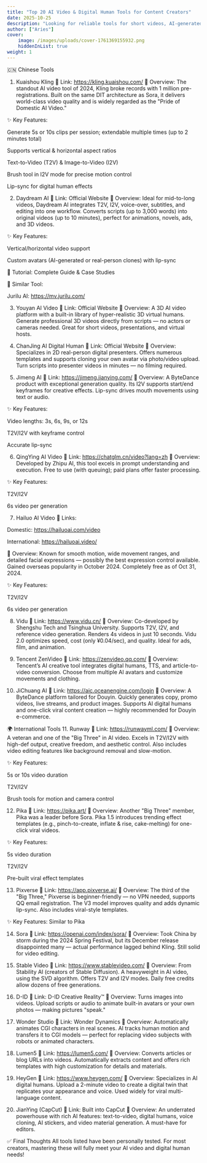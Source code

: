 ```yaml
---
title: "Top 20 AI Video & Digital Human Tools for Content Creators"
date: 2025-10-25
description: "Looking for reliable tools for short videos, AI-generated content, or digital human creation? This guide compiles 20 popular, user-friendly AI video and digital human tools from both China and worldwide — covering over 90% of content creation needs!"
author: ["Aries"]
cover:
    image: /images/uploads/cover-1761369155932.png
    hiddenInList: true
weight: 1
---
```


🇨🇳 Chinese Tools
1. Kuaishou Kling
🔗 Link: https://kling.kuaishou.com/
📌 Overview: The standout AI video tool of 2024, Kling broke records with 1 million pre-registrations. Built on the same DIT architecture as Sora, it delivers world-class video quality and is widely regarded as the "Pride of Domestic AI Video."

✨ Key Features:

Generate 5s or 10s clips per session; extendable multiple times (up to 2 minutes total)

Supports vertical & horizontal aspect ratios

Text-to-Video (T2V) & Image-to-Video (I2V)

Brush tool in I2V mode for precise motion control

Lip-sync for digital human effects

2. Daydream AI
🔗 Link: Official Website
📌 Overview: Ideal for mid-to-long videos, Daydream AI integrates T2V, I2V, voice-over, subtitles, and editing into one workflow. Converts scripts (up to 3,000 words) into original videos (up to 10 minutes), perfect for animations, novels, ads, and 3D videos.

✨ Key Features:

Vertical/horizontal video support

Custom avatars (AI-generated or real-person clones) with lip-sync

📘 Tutorial: Complete Guide & Case Studies

🔄 Similar Tool:

Jurilu AI: https://mv.jurilu.com/

3. Youyan AI Video
🔗 Link: Official Website
📌 Overview: A 3D AI video platform with a built-in library of hyper-realistic 3D virtual humans. Generate professional 3D videos directly from scripts — no actors or cameras needed. Great for short videos, presentations, and virtual hosts.

4. ChanJing AI Digital Human
🔗 Link: Official Website
📌 Overview: Specializes in 2D real-person digital presenters. Offers numerous templates and supports cloning your own avatar via photo/video upload. Turn scripts into presenter videos in minutes — no filming required.

5. Jimeng AI
🔗 Link: https://jimeng.jianying.com/
📌 Overview: A ByteDance product with exceptional generation quality. Its I2V supports start/end keyframes for creative effects. Lip-sync drives mouth movements using text or audio.

✨ Key Features:

Video lengths: 3s, 6s, 9s, or 12s

T2V/I2V with keyframe control

Accurate lip-sync

6. QingYing AI Video
🔗 Link: https://chatglm.cn/video?lang=zh
📌 Overview: Developed by Zhipu AI, this tool excels in prompt understanding and execution. Free to use (with queuing); paid plans offer faster processing.

✨ Key Features:

T2V/I2V

6s video per generation

7. Hailuo AI Video
🔗 Links:

Domestic: https://hailuoai.com/video

International: https://hailuoai.video/

📌 Overview: Known for smooth motion, wide movement ranges, and detailed facial expressions — possibly the best expression control available. Gained overseas popularity in October 2024. Completely free as of Oct 31, 2024.

✨ Key Features:

T2V/I2V

6s video per generation

8. Vidu
🔗 Link: https://www.vidu.cn/
📌 Overview: Co-developed by Shengshu Tech and Tsinghua University. Supports T2V, I2V, and reference video generation. Renders 4s videos in just 10 seconds. Vidu 2.0 optimizes speed, cost (only ¥0.04/sec), and quality. Ideal for ads, film, and animation.

9. Tencent ZenVideo
🔗 Link: https://zenvideo.qq.com/
📌 Overview: Tencent’s AI creative tool integrates digital humans, TTS, and article-to-video conversion. Choose from multiple AI avatars and customize movements and clothing.

10. JiChuang AI
🔗 Link: https://aic.oceanengine.com/login
📌 Overview: A ByteDance platform tailored for Douyin. Quickly generates copy, promo videos, live streams, and product images. Supports AI digital humans and one-click viral content creation — highly recommended for Douyin e-commerce.

🌍 International Tools
11. Runway
🔗 Link: https://runwayml.com/
📌 Overview: A veteran and one of the "Big Three" in AI video. Excels in T2V/I2V with high-def output, creative freedom, and aesthetic control. Also includes video editing features like background removal and slow-motion.

✨ Key Features:

5s or 10s video duration

T2V/I2V

Brush tools for motion and camera control

12. Pika
🔗 Link: https://pika.art/
📌 Overview: Another "Big Three" member, Pika was a leader before Sora. Pika 1.5 introduces trending effect templates (e.g., pinch-to-create, inflate & rise, cake-melting) for one-click viral videos.

✨ Key Features:

5s video duration

T2V/I2V

Pre-built viral effect templates

13. Pixverse
🔗 Link: https://app.pixverse.ai/
📌 Overview: The third of the "Big Three," Pixverse is beginner-friendly — no VPN needed, supports QQ email registration. The V3 model improves quality and adds dynamic lip-sync. Also includes viral-style templates.

✨ Key Features: Similar to Pika

14. Sora
🔗 Link: https://openai.com/index/sora/
📌 Overview: Took China by storm during the 2024 Spring Festival, but its December release disappointed many — actual performance lagged behind Kling. Still solid for video editing.

15. Stable Video
🔗 Link: https://www.stablevideo.com/
📌 Overview: From Stability AI (creators of Stable Diffusion). A heavyweight in AI video, using the SVD algorithm. Offers T2V and I2V modes. Daily free credits allow dozens of free generations.

16. D-ID
🔗 Link: D-ID Creative Reality™️
📌 Overview: Turns images into videos. Upload scripts or audio to animate built-in avatars or your own photos — making pictures "speak."

17. Wonder Studio
🔗 Link: Wonder Dynamics
📌 Overview: Automatically animates CGI characters in real scenes. AI tracks human motion and transfers it to CGI models — perfect for replacing video subjects with robots or animated characters.

18. Lumen5
🔗 Link: https://lumen5.com/
📌 Overview: Converts articles or blog URLs into videos. Automatically extracts content and offers rich templates with high customization for details and materials.

19. HeyGen
🔗 Link: https://www.heygen.com/
📌 Overview: Specializes in AI digital humans. Upload a 2-minute video to create a digital twin that replicates your appearance and voice. Used widely for viral multi-language content.

20. JianYing (CapCut)
🔗 Link: Built into CapCut
📌 Overview: An underrated powerhouse with rich AI features: text-to-video, digital humans, voice cloning, AI stickers, and video material generation. A must-have for editors.

✅ Final Thoughts
All tools listed have been personally tested. For most creators, mastering these will fully meet your AI video and digital human needs!